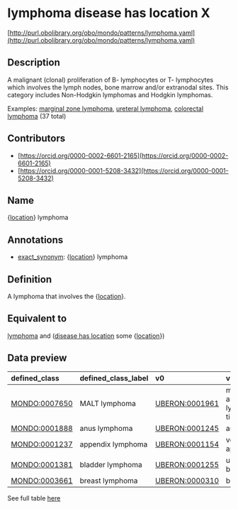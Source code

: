 # lymphoma disease has location X 

[http://purl.obolibrary.org/obo/mondo/patterns/lymphoma.yaml](http://purl.obolibrary.org/obo/mondo/patterns/lymphoma.yaml)
## Description 

A malignant (clonal) proliferation of B- lymphocytes or T- lymphocytes which involves the lymph nodes, bone marrow and/or extranodal sites. This category includes Non-Hodgkin lymphomas and Hodgkin lymphomas.

Examples: [marginal zone lymphoma](http://purl.obolibrary.org/obo/MONDO_0017604), [ureteral lymphoma](http://purl.obolibrary.org/obo/MONDO_0001977), [colorectal lymphoma](http://purl.obolibrary.org/obo/MONDO_0024656) (37 total)
## Contributors 
* [https://orcid.org/0000-0002-6601-2165](https://orcid.org/0000-0002-6601-2165) 
* [https://orcid.org/0000-0001-5208-3432](https://orcid.org/0000-0001-5208-3432) 
## Name 

{[location](http://www.w3.org/2002/07/owl#Thing)} lymphoma

## Annotations 

* [exact_synonym](http://www.geneontology.org/formats/oboInOwl#hasExactSynonym): {[location](http://www.w3.org/2002/07/owl#Thing)} lymphoma

## Definition 

A lymphoma that involves the {[location](http://www.w3.org/2002/07/owl#Thing)}.

## Equivalent to 

[lymphoma](http://purl.obolibrary.org/obo/MONDO_0005062) and ([disease has location](http://purl.obolibrary.org/obo/RO_0004026) some {[location](http://www.w3.org/2002/07/owl#Thing)})

## Data preview 
| defined_class                                | defined_class_label   | v0                                            | v0_label                          |
|:---------------------------------------------|:----------------------|:----------------------------------------------|:----------------------------------|
| [MONDO:0007650](http://purl.obolibrary.org/obo/MONDO_0007650) | MALT lymphoma         | [UBERON:0001961](http://purl.obolibrary.org/obo/UBERON_0001961) | mucosa-associated lymphoid tissue |
| [MONDO:0001888](http://purl.obolibrary.org/obo/MONDO_0001888) | anus lymphoma         | [UBERON:0001245](http://purl.obolibrary.org/obo/UBERON_0001245) | anus                              |
| [MONDO:0001237](http://purl.obolibrary.org/obo/MONDO_0001237) | appendix lymphoma     | [UBERON:0001154](http://purl.obolibrary.org/obo/UBERON_0001154) | vermiform appendix                |
| [MONDO:0001381](http://purl.obolibrary.org/obo/MONDO_0001381) | bladder lymphoma      | [UBERON:0001255](http://purl.obolibrary.org/obo/UBERON_0001255) | urinary bladder                   |
| [MONDO:0003661](http://purl.obolibrary.org/obo/MONDO_0003661) | breast lymphoma       | [UBERON:0000310](http://purl.obolibrary.org/obo/UBERON_0000310) | breast                            |

See full table [here](https://github.com/monarch-initiative/mondo/blob/master/src/patterns/data/matches/lymphoma.tsv) 
